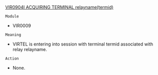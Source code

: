 [VIR0904I ACQUIRING TERMINAL relayname(termid)](https://virtel.readthedocs.io/en/latest/manuals/virtel/Virtel459MG/messages.html?highlight=VIR0904I#VIR0904I)

`Module`
- VIR0009

`Meaning`
- VIRTEL is entering into session with terminal termid associated with relay relayname.

`Action`
- None.
